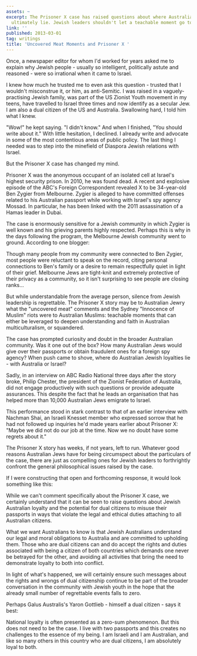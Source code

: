 ```yaml
---
assets: ~
excerpt: The Prisoner X case has raised questions about where Australian Jews' loyalties
  ultimately lie. Jewish leaders shouldn't let a teachable moment go to waste.
link: ''
published: 2013-03-01
tag: writings
title: 'Uncovered Meat Moments and Prisoner X '
---
```

Once, a newspaper editor for whom I'd worked for years asked me to explain why Jewish people - usually so intelligent, politically astute and reasoned - were so irrational when it came to Israel.

I knew how much he trusted me to even ask this question - trusted that I wouldn't misconstrue it, or him, as anti-Semitic. I was raised in a vaguely-practising Jewish family, was part of the US Zionist Youth movement in my teens, have travelled to Israel three times and now identify as a secular Jew. I am also a dual citizen of the US and Australia. Swallowing hard, I told him what I knew.

"Wow!" he kept saying. "I didn't know." And when I finished, "You should write about it." With little hesitation, I declined. I already write and advocate in some of the most contentious areas of public policy. The last thing I needed was to step into the minefield of Diaspora Jewish relations with Israel.

But the Prisoner X case has changed my mind.

Prisoner X was the anonymous occupant of an isolated cell at Israel's highest security prison. In 2010, he was found dead. A recent and explosive episode of the ABC's Foreign Correspondent revealed X to be 34-year-old Ben Zygier from Melbourne. Zygier is alleged to have committed offenses related to his Australian passport while working with Israel's spy agency Mossad. In particular, he has been linked with the 2011 assassination of a Hamas leader in Dubai.

The case is enormously sensitive for a Jewish community in which Zygier is well known and his grieving parents highly respected. Perhaps this is why in the days following the program, the Melbourne Jewish community went to ground. According to one blogger:

Though many people from my community were connected to Ben Zygier, most people were reluctant to speak on the record, citing personal connections to Ben's family or a desire to remain respectfully quiet in light of their grief. Melbourne Jews are tight-knit and extremely protective of their privacy as a community, so it isn't surprising to see people are closing ranks...

But while understandable from the average person, silence from Jewish leadership is regrettable. The Prisoner X story may be to Australian Jewry what the "uncovered meat" comments and the Sydney "Innocence of Muslim" riots were to Australian Muslims: teachable moments that can either be leveraged to deepen understanding and faith in Australian multiculturalism, or squandered.

The case has prompted curiosity and doubt in the broader Australian community. Was it one out of the box? How many Australian Jews would give over their passports or obtain fraudulent ones for a foreign spy agency? When push came to shove, where do Australian Jewish loyalties lie - with Australia or Israel?

Sadly, in an interview on ABC Radio National three days after the story broke, Philip Chester, the president of the Zionist Federation of Australia, did not engage productively with such questions or provide adequate assurances. This despite the fact that he leads an organisation that has helped more than 10,000 Australian Jews emigrate to Israel.

This performance stood in stark contrast to that of an earlier interview with Nachman Shai, an Israeli Knesset member who expressed sorrow that he had not followed up inquiries he'd made years earlier about Prisoner X: "Maybe we did not do our job at the time. Now we no doubt have some regrets about it."

The Prisoner X story has weeks, if not years, left to run. Whatever good reasons Australian Jews have for being circumspect about the particulars of the case, there are just as compelling ones for Jewish leaders to forthrightly confront the general philosophical issues raised by the case.

If I were constructing that open and forthcoming response, it would look something like this:

While we can't comment specifically about the Prisoner X case, we certainly understand that it can be seen to raise questions about Jewish Australian loyalty and the potential for dual citizens to misuse their passports in ways that violate the legal and ethical duties attaching to all Australian citizens.

What we want Australians to know is that Jewish Australians understand our legal and moral obligations to Australia and are committed to upholding them. Those who are dual citizens can and do accept the rights and duties associated with being a citizen of both countries which demands one never be betrayed for the other, and avoiding all activities that bring the need to demonstrate loyalty to both into conflict.

In light of what's happened, we will certainly ensure such messages about the rights and wrongs of dual citizenship continue to be part of the broader conversation in the community with Jewish youth in the hope that the already small number of regrettable events falls to zero.

Perhaps Galus Australis's Yaron Gottlieb - himself a dual citizen - says it best:

National loyalty is often presented as a zero-sum phenomenon. But this does not need to be the case. I live with two passports and this creates no challenges to the essence of my being. I am Israeli and I am Australian, and like so many others in this country who are dual citizens, I am absolutely loyal to both.
